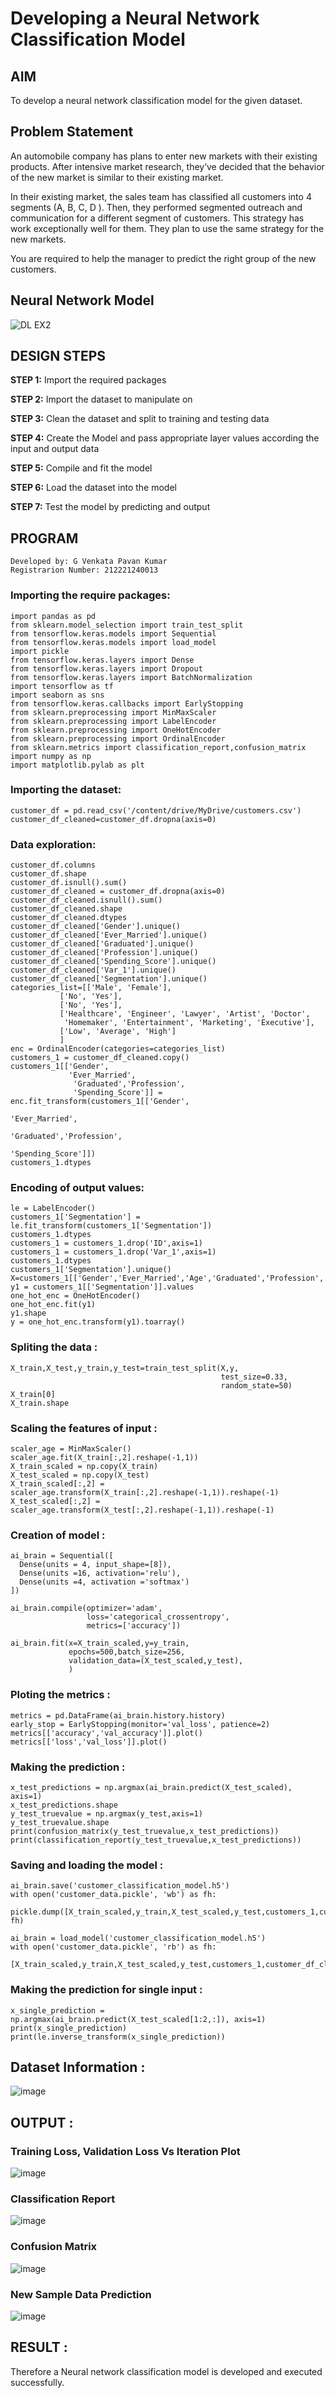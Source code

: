 # Developing a Neural Network Classification Model

## AIM

To develop a neural network classification model for the given dataset.

## Problem Statement

An automobile company has plans to enter new markets with their existing products. After intensive market research, they’ve decided that the behavior of the new market is similar to their existing market.

In their existing market, the sales team has classified all customers into 4 segments (A, B, C, D ). Then, they performed segmented outreach and communication for a different segment of customers. This strategy has work exceptionally well for them. They plan to use the same strategy for the new markets.

You are required to help the manager to predict the right group of the new customers.

## Neural Network Model

![DL EX2](https://github.com/Pavan-Gv/nn-classification/assets/94827772/daa42f24-c03f-455b-ba8c-7ea267947e77)

## DESIGN STEPS

<b>STEP 1:</b> Import the required packages

<b>STEP 2:</b> Import the dataset to manipulate on

<b>STEP 3:</b> Clean the dataset and split to training and testing data

<b>STEP 4:</b> Create the Model and pass appropriate layer values according the input and output data

<b>STEP 5:</b> Compile and fit the model

<b>STEP 6:</b> Load the dataset into the model

<b>STEP 7:</b> Test the model by predicting and output

## PROGRAM
```
Developed by: G Venkata Pavan Kumar
Registrarion Number: 212221240013
```
### Importing the require packages:
```
import pandas as pd
from sklearn.model_selection import train_test_split
from tensorflow.keras.models import Sequential
from tensorflow.keras.models import load_model
import pickle
from tensorflow.keras.layers import Dense
from tensorflow.keras.layers import Dropout
from tensorflow.keras.layers import BatchNormalization
import tensorflow as tf
import seaborn as sns
from tensorflow.keras.callbacks import EarlyStopping
from sklearn.preprocessing import MinMaxScaler
from sklearn.preprocessing import LabelEncoder
from sklearn.preprocessing import OneHotEncoder
from sklearn.preprocessing import OrdinalEncoder
from sklearn.metrics import classification_report,confusion_matrix
import numpy as np
import matplotlib.pylab as plt
```

### Importing the dataset:
```
customer_df = pd.read_csv('/content/drive/MyDrive/customers.csv')
customer_df_cleaned=customer_df.dropna(axis=0)
```

### Data exploration:
```
customer_df.columns
customer_df.shape
customer_df.isnull().sum()
customer_df_cleaned = customer_df.dropna(axis=0)
customer_df_cleaned.isnull().sum()
customer_df_cleaned.shape
customer_df_cleaned.dtypes
customer_df_cleaned['Gender'].unique()
customer_df_cleaned['Ever_Married'].unique()
customer_df_cleaned['Graduated'].unique()
customer_df_cleaned['Profession'].unique()
customer_df_cleaned['Spending_Score'].unique()
customer_df_cleaned['Var_1'].unique()
customer_df_cleaned['Segmentation'].unique()
categories_list=[['Male', 'Female'],
           ['No', 'Yes'],
           ['No', 'Yes'],
           ['Healthcare', 'Engineer', 'Lawyer', 'Artist', 'Doctor',
            'Homemaker', 'Entertainment', 'Marketing', 'Executive'],
           ['Low', 'Average', 'High']
           ]
enc = OrdinalEncoder(categories=categories_list)
customers_1 = customer_df_cleaned.copy()
customers_1[['Gender',
             'Ever_Married',
              'Graduated','Profession',
              'Spending_Score']] = enc.fit_transform(customers_1[['Gender',
                                                                 'Ever_Married',
                                                                 'Graduated','Profession',
                                                                 'Spending_Score']])
customers_1.dtypes
```

### Encoding of output values:
```
le = LabelEncoder()
customers_1['Segmentation'] = le.fit_transform(customers_1['Segmentation'])
customers_1.dtypes
customers_1 = customers_1.drop('ID',axis=1)
customers_1 = customers_1.drop('Var_1',axis=1)
customers_1.dtypes
customers_1['Segmentation'].unique()
X=customers_1[['Gender','Ever_Married','Age','Graduated','Profession','Work_Experience','Spending_Score','Family_Size']].values
y1 = customers_1[['Segmentation']].values
one_hot_enc = OneHotEncoder()
one_hot_enc.fit(y1)
y1.shape
y = one_hot_enc.transform(y1).toarray()
```

### Spliting the data :
```
X_train,X_test,y_train,y_test=train_test_split(X,y,
                                               test_size=0.33,
                                               random_state=50)
X_train[0]
X_train.shape
```

### Scaling the features of input :
```
scaler_age = MinMaxScaler()
scaler_age.fit(X_train[:,2].reshape(-1,1))
X_train_scaled = np.copy(X_train)
X_test_scaled = np.copy(X_test)
X_train_scaled[:,2] = scaler_age.transform(X_train[:,2].reshape(-1,1)).reshape(-1)
X_test_scaled[:,2] = scaler_age.transform(X_test[:,2].reshape(-1,1)).reshape(-1)
```
### Creation of model :
```
ai_brain = Sequential([
  Dense(units = 4, input_shape=[8]),
  Dense(units =16, activation='relu'),
  Dense(units =4, activation ='softmax')
])

ai_brain.compile(optimizer='adam',
                 loss='categorical_crossentropy',
                 metrics=['accuracy'])

ai_brain.fit(x=X_train_scaled,y=y_train,
             epochs=500,batch_size=256,
             validation_data=(X_test_scaled,y_test),
             )
```
### Ploting the metrics :
```
metrics = pd.DataFrame(ai_brain.history.history)
early_stop = EarlyStopping(monitor='val_loss', patience=2)
metrics[['accuracy','val_accuracy']].plot()
metrics[['loss','val_loss']].plot()
```
### Making the prediction :
```
x_test_predictions = np.argmax(ai_brain.predict(X_test_scaled), axis=1)
x_test_predictions.shape
y_test_truevalue = np.argmax(y_test,axis=1)
y_test_truevalue.shape
print(confusion_matrix(y_test_truevalue,x_test_predictions))
print(classification_report(y_test_truevalue,x_test_predictions))
```
### Saving and loading the model :
```
ai_brain.save('customer_classification_model.h5')
with open('customer_data.pickle', 'wb') as fh:
   pickle.dump([X_train_scaled,y_train,X_test_scaled,y_test,customers_1,customer_df_cleaned,scaler_age,enc,one_hot_enc,le], fh)

ai_brain = load_model('customer_classification_model.h5')
with open('customer_data.pickle', 'rb') as fh:
     [X_train_scaled,y_train,X_test_scaled,y_test,customers_1,customer_df_cleaned,scaler_age,enc,one_hot_enc,le]=pickle.load(fh)
```
### Making the prediction for single input :
```
x_single_prediction = np.argmax(ai_brain.predict(X_test_scaled[1:2,:]), axis=1)
print(x_single_prediction)
print(le.inverse_transform(x_single_prediction))
```

## Dataset Information :

![image](https://github.com/Pavan-Gv/nn-classification/assets/94827772/4baecbeb-fa80-45ad-9b3c-9ddc0d5c6a26)

## OUTPUT :

### Training Loss, Validation Loss Vs Iteration Plot
![image](https://github.com/Pavan-Gv/nn-classification/assets/94827772/c38f064e-d3f2-4d32-a78d-2737ddc343fe)

### Classification Report

![image](https://github.com/Pavan-Gv/nn-classification/assets/94827772/2fd58df7-d638-4906-9e5a-83e00caaa736)

### Confusion Matrix

![image](https://github.com/Pavan-Gv/nn-classification/assets/94827772/ed42b6e1-9b36-4973-a246-ff6510e62071)


### New Sample Data Prediction

![image](https://github.com/Pavan-Gv/nn-classification/assets/94827772/a7e66ade-0da3-48e8-a67d-9b5a0f1c9ca2)

## RESULT :

Therefore a Neural network classification model is developed and executed successfully.

